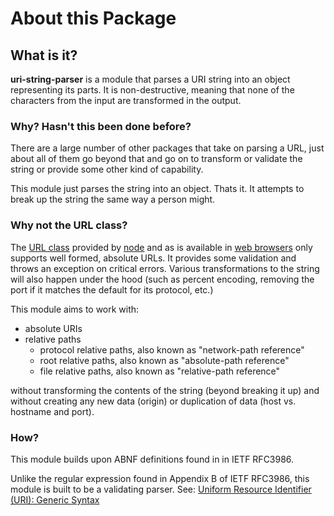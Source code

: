 # About this Package

## What is it?

**uri-string-parser** is a module that parses a URI string into an object representing its
parts. It is non-destructive, meaning that none of the characters from the input
are transformed in the output.

### Why? Hasn't this been done before?

There are a large number of other packages that take on parsing a URL, just
about all of them go beyond that and go on to transform or validate the string
or provide some other kind of capability.

This module just parses the string into an object. Thats it. It attempts to
break up the string the same way a person might. 

### Why not the URL class?

The [URL class]( https://url.spec.whatwg.org/ ) provided by 
[node]( https://nodejs.org/api/url.html ) and as is available in 
[web browsers]( https://developer.mozilla.org/en-US/docs/Web/API/URL ) only
supports well formed, absolute URLs. It provides some validation and throws an
exception on critical errors. Various transformations to the string will also 
happen under the hood (such as percent encoding, removing the port if it
matches the default for its protocol, etc.)

This module aims to work with:

-   absolute URIs
-   relative paths
    -   protocol relative paths, also known as "network-path reference"
    -   root relative paths, also known as "absolute-path reference"
    -   file relative paths, also known as "relative-path reference"

without transforming the contents of the string (beyond breaking it up) and
without creating any new data (origin) or duplication of data (host vs. 
hostname and port).

### How?

This module builds upon ABNF definitions found in in IETF RFC3986. 

Unlike the regular expression found in Appendix B of IETF RFC3986, this module
is built to be a validating parser. See:
[Uniform Resource Identifier (URI): Generic Syntax]( https://tools.ietf.org/html/rfc3986 )
